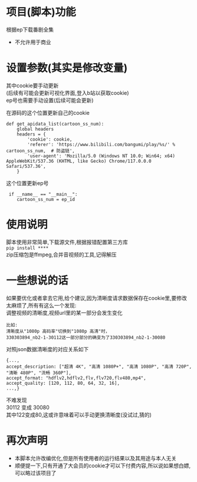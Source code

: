 # 项目(脚本)功能
根据ep下载番剧全集
*  不允许用于商业

# 设置参数(其实是修改变量)
其中cookie要手动更新  
(后续有可能会更新可视化界面,登入b站以获取cookie)  
ep号也需要手动设置(后续可能会更新)  

在源码的这个位置更新自己的cookie  
```
def get_apidata_list(cartoon_ss_num):
	global headers
	headers = {
		'cookie': cookie,
		'referer': 'https://www.bilibili.com/bangumi/play/%s/' % cartoon_ss_num,  # 防盗链',
		'user-agent': 'Mozilla/5.0 (Windows NT 10.0; Win64; x64) AppleWebKit/537.36 (KHTML, like Gecko) Chrome/117.0.0.0 Safari/537.36',
	}
```
 这个位置更新ep号  
```
 if __name__ == "__main__":
	cartoon_ss_num = ep_id
```
# 使用说明

脚本使用非常简单,下载源文件,根据报错配置第三方库  
```pip install ****```  
zip压缩包是ffmpeg,合并音视频的工具,记得解压   
# 一些想说的话
如果要优化或者拿去它用,给个建议,因为清晰度请求数据保存在cookie里,要修改太麻烦了,所有有这么一个发现:  
调整视频的清晰度,视频url里的某一部分会发生变化   
```
比如:
清晰度从"1080p 高码率"切换到"1080p 高清"时，
330303894_nb2-1-30112这一部分部分的确变为了330303894_nb2-1-30080
```
对照json数据清晰度的对应关系如下  
```
{...,
accept_description: ["超清 4K", "高清 1080P+", "高清 1080P", "高清 720P", "清晰 480P", "流畅 360P"],
accept_format: "hdflv2,hdflv2,flv,flv720,flv480,mp4",
accept_quality: [120, 112, 80, 64, 32, 16],
...,}
```
不难发现  
30112 变成 30080  
其中122变成80,这或许意味着可以手动更换清晰度(没试过,猜的)  

# 再次声明
* 本脚本允许改编优化,但是所有使用者的运行结果以及其用途与本人无关
* 顺便提一下,只有开通了大会员的cookie才可以下付费内容,所以说如果想白嫖,可以略过该项目了
